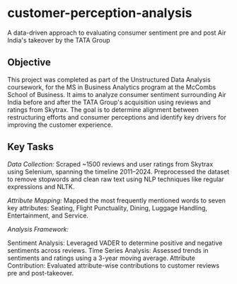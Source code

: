 # customer-perception-analysis
A data-driven approach to evaluating consumer sentiment pre and post Air India's takeover by the TATA Group

## Objective
This project was completed as part of the Unstructured Data Analysis coursework, for the MS in Business Analytics program at the McCombs School of Business.
It aims to analyze consumer sentiment surrounding Air India before and after the TATA Group's acquisition using reviews and ratings from Skytrax. The goal is to determine alignment between restructuring efforts and consumer perceptions and identify key drivers for improving the customer experience.

## Key Tasks

*Data Collection:*
Scraped ~1500 reviews and user ratings from Skytrax using Selenium, spanning the timeline 2011–2024.
Preprocessed the dataset to remove stopwords and clean raw text using NLP techniques like regular expressions and NLTK.

*Attribute Mapping:*
Mapped the most frequently mentioned words to seven key attributes: Seating, Flight Punctuality, Dining, Luggage Handling, Entertainment, and Service.

*Analysis Framework:*

  Sentiment Analysis: Leveraged VADER to determine positive and negative sentiments across reviews.
  Time Series Analysis: Assessed trends in sentiments and ratings using a 3-year moving average.
  Attribute Contribution: Evaluated attribute-wise contributions to customer reviews pre and post-takeover.
